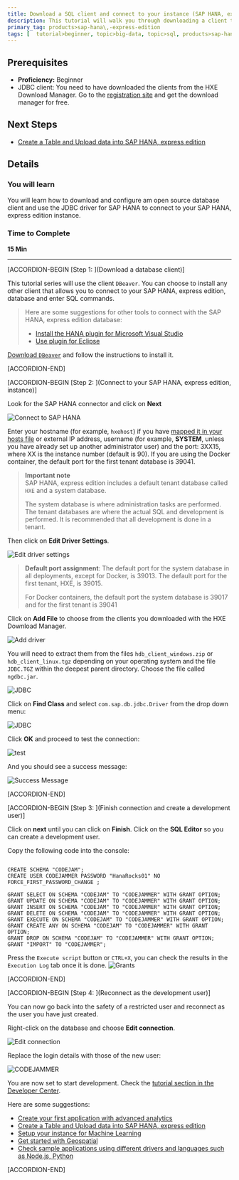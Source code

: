 ```yaml
---
title: Download a SQL client and connect to your instance (SAP HANA, express edition, server-only)
description: This tutorial will walk you through downloading a client to connect to SAP HANA, express edition using the JDBC driver
primary_tag: products>sap-hana\,-express-edition
tags: [  tutorial>beginner, topic>big-data, topic>sql, products>sap-hana\,-express-edition ]
---
```


## Prerequisites  
 - **Proficiency:** Beginner
 - JDBC client: You need to have downloaded the clients from the HXE Download Manager. Go to the [registration site](https://www.sap.com/cmp/ft/crm-xu16-dat-hddedft/index.html) and get the download manager for free.


## Next Steps
 - [Create a Table and Upload data into SAP HANA, express edition ](https://developers.sap.com/tutorials/hxe-cj1-create-table-upload-data.html)

## Details
### You will learn  
You will learn how to download and configure am open source database client and use the JDBC driver for SAP HANA to connect to your SAP HANA, express edition instance.

### Time to Complete  
**15 Min**

---

[ACCORDION-BEGIN [Step 1: ](Download a database client)]

This tutorial series will use the client `DBeaver`. You can choose to install any other client that allows you to connect to your SAP HANA, express edition, database and enter SQL commands.

> Here are some suggestions for other tools to connect with the SAP HANA, express edition database:
> - [Install the HANA plugin for Microsoft Visual Studio](https://developers.sap.com/group.hxe-install-hana-plugin-microsoft-visual-studio.html)
> - [Use plugin for Eclipse](https://developers.sap.com/tutorials/hxe-howto-eclipse.html)

[Download `DBeaver`](http://dbeaver.jkiss.org/download/) and follow the instructions to install it.

[ACCORDION-END]

[ACCORDION-BEGIN [Step 2: ](Connect to your SAP HANA, express edition, instance)]

Look for the SAP HANA connector and click on **Next**

![Connect to SAP HANA](1.png)

Enter your hostname (for example, `hxehost`) if you have [mapped it in your hosts file](https://developers.sap.com/tutorials/hxe-ua-hosts.html) or external IP address, username (for example, **SYSTEM**, unless you have already set up another administrator user) and the port: 3XX15, where XX is the instance number (default is 90). If you are using the Docker container, the default port for the first tenant database is 39041.

> **Important note**  
> SAP HANA, express edition includes a default tenant database called `HXE` and a system database.
>&nbsp;
>
> The system database is where administration tasks are performed. The tenant databases are where the actual SQL and development is performed. It is recommended that all development is done in a tenant.


Then click on **Edit Driver Settings**.

![Edit driver settings](2.png)

> **Default port assignment**: The default port for the system database in all deployments, except for Docker, is 39013. The default port for the first tenant, HXE, is 39015.
>&nbsp;
>
> For Docker containers, the default port the system database is 39017 and for the first tenant is 39041

Click on **Add File** to choose from the clients you downloaded with the HXE Download Manager.

![Add driver](3.png)

You will need to extract them from the files `hdb_client_windows.zip` or `hdb_client_linux.tgz` depending on your operating system and the file `JDBC.TGZ` within the deepest parent directory.  Choose the file called `ngdbc.jar`.

![JDBC](4.png)

Click on **Find Class** and select `com.sap.db.jdbc.Driver` from the drop down menu:

![JDBC](4_1.png)

Click **OK** and proceed to test the connection:

![test](5.png)

And you should see a success message:

![Success Message](success.png)


[ACCORDION-END]


[ACCORDION-BEGIN [Step 3: ](Finish connection and create a development user)]

Click on **next** until you can click on **Finish**.  Click on the **SQL Editor**  so you can create a development user.

Copy the following code into the console:

```

CREATE SCHEMA "CODEJAM";
CREATE USER CODEJAMMER PASSWORD "HanaRocks01" NO FORCE_FIRST_PASSWORD_CHANGE ;

GRANT SELECT ON SCHEMA "CODEJAM" TO "CODEJAMMER" WITH GRANT OPTION;
GRANT UPDATE ON SCHEMA "CODEJAM" TO "CODEJAMMER" WITH GRANT OPTION;
GRANT INSERT ON SCHEMA "CODEJAM" TO "CODEJAMMER" WITH GRANT OPTION;
GRANT DELETE ON SCHEMA "CODEJAM" TO "CODEJAMMER" WITH GRANT OPTION;
GRANT EXECUTE ON SCHEMA "CODEJAM" TO "CODEJAMMER" WITH GRANT OPTION;
GRANT CREATE ANY ON SCHEMA "CODEJAM" TO "CODEJAMMER" WITH GRANT OPTION;
GRANT DROP ON SCHEMA "CODEJAM" TO "CODEJAMMER" WITH GRANT OPTION;
GRANT "IMPORT" TO "CODEJAMMER";

```

Press the `Execute script` button or `CTRL+X`, you can check the results in the `Execution Log` tab once it is done.
![Grants](6.png)


[ACCORDION-END]

[ACCORDION-BEGIN [Step 4: ](Reconnect as the development user)]

You can now go back into the safety of a restricted user and reconnect as the user you have just created.

Right-click on the database and choose **Edit connection**.

![Edit connection](7.png)

Replace the login details with those of the new user:

![CODEJAMMER](8.png)

You are now set to start development. Check the [tutorial section in the Developer Center](https://developers.sap.com/topics/sap-hana.tutorials.html#tutorials).

Here are some suggestions:
- [Create your first application with advanced analytics](https://developers.sap.com/mission.xsa-analytics-advanced.html)
- [Create a Table and Upload data into SAP HANA, express edition ](https://developers.sap.com/tutorials/hxe-cj1-create-table-upload-data.html)
- [Setup your instance for Machine Learning](https://developers.sap.com/tutorials/mlb-hxe-setup-basic.html)
- [Get started with Geospatial](https://developers.sap.com/tutorials/hana-spatial-intro1-point.html)
- [Check sample applications using different drivers and languages such as Node.js, Python](https://developers.sap.com/group.hxe-tiny-world.html)

[ACCORDION-END]
